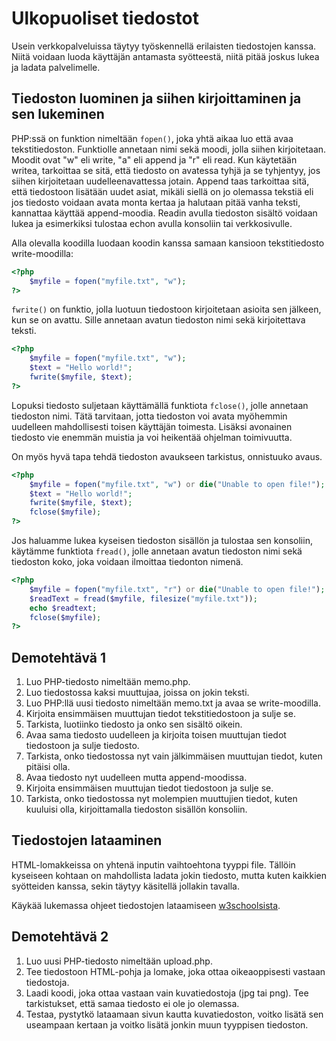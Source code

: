 # Ulkopuoliset tiedostot

Usein verkkopalveluissa täytyy työskennellä erilaisten tiedostojen kanssa. Niitä voidaan luoda käyttäjän antamasta syötteestä, niitä pitää joskus lukea ja ladata palvelimelle.

## Tiedoston luominen ja siihen kirjoittaminen ja sen lukeminen

PHP:ssä on funktion nimeltään ``fopen()``, joka yhtä aikaa luo että avaa tekstitiedoston. Funktiolle annetaan nimi sekä moodi, jolla siihen kirjoitetaan. Moodit ovat "w" eli write, "a" eli append ja "r" eli read. Kun käytetään writea, tarkoittaa se sitä, että tiedosto on avatessa tyhjä ja se tyhjentyy, jos siihen kirjoitetaan uudelleenavattessa jotain. Append taas tarkoittaa sitä, että tiedostoon lisätään uudet asiat, mikäli siellä on jo olemassa tekstiä eli jos tiedosto voidaan avata monta kertaa ja halutaan pitää vanha teksti, kannattaa käyttää append-moodia. Readin avulla tiedoston sisältö voidaan lukea ja esimerkiksi tulostaa echon avulla konsoliin tai verkkosivulle.

Alla olevalla koodilla luodaan koodin kanssa samaan kansioon tekstitiedosto write-moodilla:

````php
<?php
    $myfile = fopen("myfile.txt", "w");
?>
````

``fwrite()`` on funktio, jolla luotuun tiedostoon kirjoitetaan asioita sen jälkeen, kun se on avattu. Sille annetaan avatun tiedoston nimi sekä kirjoitettava teksti.

````php
<?php
    $myfile = fopen("myfile.txt", "w");
    $text = "Hello world!";
    fwrite($myfile, $text);
?>
````

Lopuksi tiedosto suljetaan käyttämällä funktiota ``fclose()``, jolle annetaan tiedoston nimi. Tätä tarvitaan, jotta tiedoston voi avata myöhemmin uudelleen mahdollisesti toisen käyttäjän toimesta. Lisäksi avonainen tiedosto vie enemmän muistia ja voi heikentää ohjelman toimivuutta.

On myös hyvä tapa tehdä tiedoston avaukseen tarkistus, onnistuuko avaus.


````php
<?php
    $myfile = fopen("myfile.txt", "w") or die("Unable to open file!");
    $text = "Hello world!";
    fwrite($myfile, $text);
    fclose($myfile);
?>
````

Jos haluamme lukea kyseisen tiedoston sisällön ja tulostaa sen konsoliin, käytämme funktiota ``fread()``, jolle annetaan avatun tiedoston nimi sekä tiedoston koko, joka voidaan ilmoittaa tiedonton nimenä.

````php
<?php
    $myfile = fopen("myfile.txt", "r") or die("Unable to open file!");
    $readText = fread($myfile, filesize("myfile.txt"));
    echo $readtext;
    fclose($myfile);
?>
````

## Demotehtävä 1

1. Luo PHP-tiedosto nimeltään memo.php.
2. Luo tiedostossa kaksi muuttujaa, joissa on jokin teksti.
3. Luo PHP:llä uusi tiedosto nimeltään memo.txt ja avaa se write-moodilla.
4. Kirjoita ensimmäisen muuttujan tiedot tekstitiedostoon ja sulje se. 
5. Tarkista, luotiinko tiedosto ja onko sen sisältö oikein.
6. Avaa sama tiedosto uudelleen ja kirjoita toisen muuttujan tiedot tiedostoon ja sulje tiedosto.
7. Tarkista, onko tiedostossa nyt vain jälkimmäisen muuttujan tiedot, kuten pitäisi olla.
8. Avaa tiedosto nyt uudelleen mutta append-moodissa.
9. Kirjoita ensimmäisen muuttujan tiedot tiedostoon ja sulje se.
10. Tarkista, onko tiedostossa nyt molempien muuttujien tiedot, kuten kuuluisi olla, kirjoittamalla tiedoston sisällön konsoliin.

## Tiedostojen lataaminen

HTML-lomakkeissa on yhtenä inputin vaihtoehtona tyyppi file. Tällöin kyseiseen kohtaan on mahdollista ladata jokin tiedosto, mutta kuten kaikkien syötteiden kanssa, sekin täytyy käsitellä jollakin tavalla.

Käykää lukemassa ohjeet tiedostojen lataamiseen [w3schoolsista](https://www.w3schools.com/php/php_file_upload.asp)<base target="_blank">.

## Demotehtävä 2

1. Luo uusi PHP-tiedosto nimeltään upload.php.
2. Tee tiedostoon HTML-pohja ja lomake, joka ottaa oikeaoppisesti vastaan tiedostoja.
3. Laadi koodi, joka ottaa vastaan vain kuvatiedostoja (jpg tai png). Tee tarkistukset, että samaa tiedosto ei ole jo olemassa.
4. Testaa, pystytkö lataamaan sivun kautta kuvatiedoston, voitko lisätä sen useampaan kertaan ja voitko lisätä jonkin muun tyyppisen tiedoston.